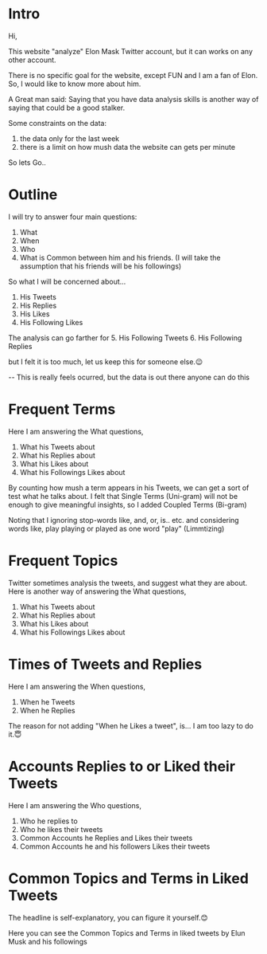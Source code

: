 # Intro

Hi,

This website "analyze" Elon Mask Twitter account, but it can works on any other account.

There is no specific goal for the website, except FUN and I am a fan of Elon. So, I would like to know more about him.

A Great man said:
Saying that you have data analysis skills is another way of saying that could be a good stalker.

Some constraints on the data:

1. the data only for the last week
2. there is a limit on how mush data the website can gets per minute

So lets Go..

# Outline

I will try to answer four main questions:
1. What
2. When
3. Who
4. What is Common between him and his friends. (I will take the assumption that his friends will be his followings)

So what I will be concerned about...

1. His Tweets
2. His Replies
3. His Likes
4. His Following Likes

The analysis can go farther for
5. His Following Tweets
6. His Following Replies

but I felt it is too much, let us keep this for someone else.😉

-- This is really feels ocurred, but the data is out there anyone can do this


# Frequent Terms

Here I am answering the What questions,
1. What his Tweets about
2. What his Replies about
3. What his Likes about
4. What his Followings Likes about

By counting how mush a term appears in his Tweets, we can get a sort of test what he talks about. 
I felt that Single Terms (Uni-gram) will not be enough to give meaningful insights, so I added Coupled Terms (Bi-gram)

Noting that I ignoring stop-words like, and, or, is.. etc.
and considering words like, play playing or played as one word "play" (Limmtizing)


# Frequent Topics

Twitter sometimes analysis the tweets, and suggest what they are about.
Here is another way of answering the What questions,
1. What his Tweets about
2. What his Replies about
3. What his Likes about
4. What his Followings Likes about


# Times of Tweets and Replies

Here I am answering the When questions,
1. When he Tweets
2. When he Replies

The reason for not adding "When he Likes a tweet", is... I am too lazy to do it.😇


# Accounts Replies to or Liked their Tweets

Here I am answering the Who questions,
1. Who he replies to
2. Who he likes their tweets
3. Common Accounts he Replies and Likes their tweets
4. Common Accounts he and his followers Likes their tweets


# Common Topics and Terms in Liked Tweets

The headline is self-explanatory, you can figure it yourself.😊

Here you can see the Common Topics and Terms in liked tweets by Elun Musk and his followings